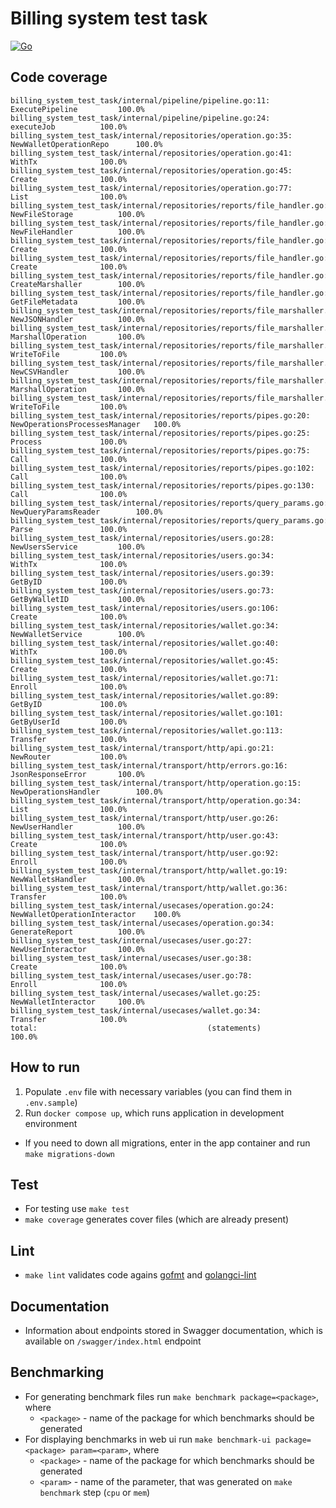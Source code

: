 # Billing system test task

[![Go](https://github.com/vsokoltsov/billing_system_test_task_go/actions/workflows/go.yml/badge.svg?branch=main)](https://github.com/vsokoltsov/billing_system_test_task_go/actions/workflows/go.yml)

## Code coverage

```shell
billing_system_test_task/internal/pipeline/pipeline.go:11:			ExecutePipeline			100.0%
billing_system_test_task/internal/pipeline/pipeline.go:24:			executeJob			100.0%
billing_system_test_task/internal/repositories/operation.go:35:			NewWalletOperationRepo		100.0%
billing_system_test_task/internal/repositories/operation.go:41:			WithTx				100.0%
billing_system_test_task/internal/repositories/operation.go:45:			Create				100.0%
billing_system_test_task/internal/repositories/operation.go:77:			List				100.0%
billing_system_test_task/internal/repositories/reports/file_handler.go:41:	NewFileStorage			100.0%
billing_system_test_task/internal/repositories/reports/file_handler.go:46:	NewFileHandler			100.0%
billing_system_test_task/internal/repositories/reports/file_handler.go:53:	Create				100.0%
billing_system_test_task/internal/repositories/reports/file_handler.go:58:	Create				100.0%
billing_system_test_task/internal/repositories/reports/file_handler.go:87:	CreateMarshaller		100.0%
billing_system_test_task/internal/repositories/reports/file_handler.go:116:	GetFileMetadata			100.0%
billing_system_test_task/internal/repositories/reports/file_marshaller.go:30:	NewJSONHandler			100.0%
billing_system_test_task/internal/repositories/reports/file_marshaller.go:39:	MarshallOperation		100.0%
billing_system_test_task/internal/repositories/reports/file_marshaller.go:53:	WriteToFile			100.0%
billing_system_test_task/internal/repositories/reports/file_marshaller.go:71:	NewCSVHandler			100.0%
billing_system_test_task/internal/repositories/reports/file_marshaller.go:79:	MarshallOperation		100.0%
billing_system_test_task/internal/repositories/reports/file_marshaller.go:100:	WriteToFile			100.0%
billing_system_test_task/internal/repositories/reports/pipes.go:20:		NewOperationsProcessesManager	100.0%
billing_system_test_task/internal/repositories/reports/pipes.go:25:		Process				100.0%
billing_system_test_task/internal/repositories/reports/pipes.go:75:		Call				100.0%
billing_system_test_task/internal/repositories/reports/pipes.go:102:		Call				100.0%
billing_system_test_task/internal/repositories/reports/pipes.go:130:		Call				100.0%
billing_system_test_task/internal/repositories/reports/query_params.go:24:	NewQueryParamsReader		100.0%
billing_system_test_task/internal/repositories/reports/query_params.go:29:	Parse				100.0%
billing_system_test_task/internal/repositories/users.go:28:			NewUsersService			100.0%
billing_system_test_task/internal/repositories/users.go:34:			WithTx				100.0%
billing_system_test_task/internal/repositories/users.go:39:			GetByID				100.0%
billing_system_test_task/internal/repositories/users.go:73:			GetByWalletID			100.0%
billing_system_test_task/internal/repositories/users.go:106:			Create				100.0%
billing_system_test_task/internal/repositories/wallet.go:34:			NewWalletService		100.0%
billing_system_test_task/internal/repositories/wallet.go:40:			WithTx				100.0%
billing_system_test_task/internal/repositories/wallet.go:45:			Create				100.0%
billing_system_test_task/internal/repositories/wallet.go:71:			Enroll				100.0%
billing_system_test_task/internal/repositories/wallet.go:89:			GetByID				100.0%
billing_system_test_task/internal/repositories/wallet.go:101:			GetByUserId			100.0%
billing_system_test_task/internal/repositories/wallet.go:113:			Transfer			100.0%
billing_system_test_task/internal/transport/http/api.go:21:			NewRouter			100.0%
billing_system_test_task/internal/transport/http/errors.go:16:			JsonResponseError		100.0%
billing_system_test_task/internal/transport/http/operation.go:15:		NewOperationsHandler		100.0%
billing_system_test_task/internal/transport/http/operation.go:34:		List				100.0%
billing_system_test_task/internal/transport/http/user.go:26:			NewUserHandler			100.0%
billing_system_test_task/internal/transport/http/user.go:43:			Create				100.0%
billing_system_test_task/internal/transport/http/user.go:92:			Enroll				100.0%
billing_system_test_task/internal/transport/http/wallet.go:19:			NewWalletsHandler		100.0%
billing_system_test_task/internal/transport/http/wallet.go:36:			Transfer			100.0%
billing_system_test_task/internal/usecases/operation.go:24:			NewWalletOperationInteractor	100.0%
billing_system_test_task/internal/usecases/operation.go:34:			GenerateReport			100.0%
billing_system_test_task/internal/usecases/user.go:27:				NewUserInteractor		100.0%
billing_system_test_task/internal/usecases/user.go:38:				Create				100.0%
billing_system_test_task/internal/usecases/user.go:78:				Enroll				100.0%
billing_system_test_task/internal/usecases/wallet.go:25:			NewWalletInteractor		100.0%
billing_system_test_task/internal/usecases/wallet.go:34:			Transfer			100.0%
total:										(statements)			100.0%
```

## How to run

1. Populate `.env` file with necessary variables (you can find them in `.env.sample`)
2. Run `docker compose up`, which runs application in development environment

* If you need to down all migrations, enter in the app container and run `make migrations-down`

## Test

* For testing use `make test`
* `make coverage` generates cover files (which are already present)

## Lint

* `make lint` validates code agains [gofmt](https://internal.go.dev/cmd/gofmt) and [golangci-lint](https://github.com/golangci/golangci-lint)

## Documentation

* Information about endpoints stored in Swagger documentation, which is available on `/swagger/index.html` endpoint

## Benchmarking

* For generating benchmark files run `make benchmark package=<package>`, where 
    * `<package>` - name of the package for which benchmarks should be generated
* For displaying benchmarks in web ui run `make benchmark-ui package=<package> param=<param>`, where 
  * `<package>` - name of the package for which benchmarks should be generated
  * `<param>` - name of the parameter, that was generated on `make benchmark` step (`cpu` or `mem`)